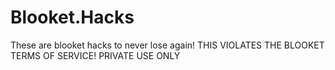# Blooket.Hacks
These are blooket hacks to never lose again! THIS VIOLATES THE BLOOKET TERMS OF SERVICE! PRIVATE USE ONLY
